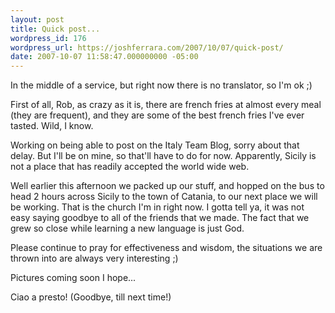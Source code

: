 ```yaml
---
layout: post
title: Quick post...
wordpress_id: 176
wordpress_url: https://joshferrara.com/2007/10/07/quick-post/
date: 2007-10-07 11:58:47.000000000 -05:00
---
```

In the middle of a service, but right now there is no translator, so I'm ok ;)

First of all, Rob, as crazy as it is, there are french fries at almost every meal (they are frequent), and they are some of the best french fries I've ever tasted. Wild, I know.

Working on being able to post on the Italy Team Blog, sorry about that delay. But I'll be on mine, so that'll have to do for now. Apparently, Sicily is not a place that has readily accepted the world wide web.

Well earlier this afternoon we packed up our stuff, and hopped on the bus to head 2 hours across Sicily to the town of Catania, to our next place we will be working. That is the church I'm in right now. I gotta tell ya, it was not easy saying goodbye to all of the friends that we made. The fact that we grew so close while learning a new language is just God.

Please continue to pray for effectiveness and wisdom, the situations we are thrown into are always very interesting ;)

Pictures coming soon I hope...

Ciao a presto!
(Goodbye, till next time!)
